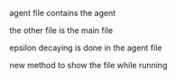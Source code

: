agent file contains the agent

the other file is the main file

epsilon decaying is done in the agent file 


new method to show the file while running
